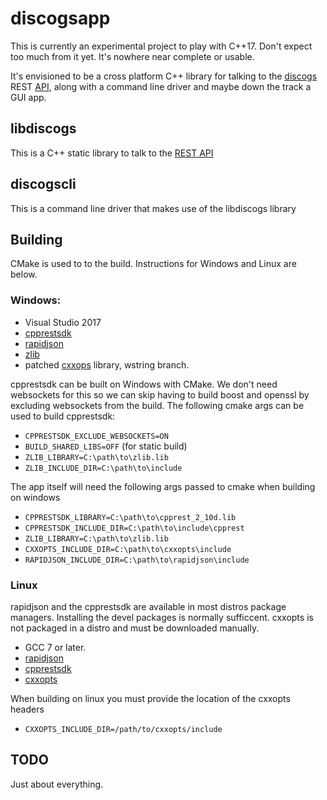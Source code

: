 # discogsapp

This is currently an experimental project to play with C++17.  Don't expect too much from it yet.  It's nowhere near complete or usable.

It's envisioned to be a cross platform C++ library for talking to the [discogs](http://www.discogs.com/) REST [API](https://www.discogs.com/developers/), along with a command line driver and maybe down the track a GUI app.

## libdiscogs

This is a C++ static library to talk to the [REST API](https://www.discogs.com/developers/)

## discogscli

This is a command line driver that makes use of the libdiscogs library

## Building

CMake is used to to the build.  Instructions for Windows and Linux are below.

### Windows:

* Visual Studio 2017
* [cpprestsdk](https://github.com/Microsoft/cpprestsdk)
* [rapidjson](https://github.com/Tencent/rapidjson)
* [zlib](https://zlib.net)
* patched [cxxops](https://github.com/matttyson/cxxopts/tree/wstring) library, wstring branch.

cpprestsdk can be built on Windows with CMake. We don't need websockets for this so we can skip having to build boost and openssl by excluding websockets from the build.  The following cmake args can be used to build cpprestsdk:

* `CPPRESTSDK_EXCLUDE_WEBSOCKETS=ON`
* `BUILD_SHARED_LIBS=OFF` (for static build)
* `ZLIB_LIBRARY=C:\path\to\zlib.lib`
* `ZLIB_INCLUDE_DIR=C:\path\to\include`

The app itself will need the following args passed to cmake when building on windows

* `CPPRESTSDK_LIBRARY=C:\path\to\cpprest_2_10d.lib`
* `CPPRESTSDK_INCLUDE_DIR=C:\path\to\include\cpprest`
* `ZLIB_LIBRARY=C:\path\to\zlib.lib`
* `CXXOPTS_INCLUDE_DIR=C:\path\to\cxxopts\include`
* `RAPIDJSON_INCLUDE_DIR=C:\path\to\rapidjson\include`

### Linux

rapidjson and the cpprestsdk are available in most distros package managers.  Installing the devel packages is normally sufficcent.  cxxopts is not packaged in a distro and must be downloaded manually.

* GCC 7 or later.
* [rapidjson](https://github.com/Tencent/rapidjson)
* [cpprestsdk](https://github.com/Microsoft/cpprestsdk)
* [cxxopts](https://github.com/jarro2783/cxxopts)

When building on linux you must provide the location of the cxxopts headers

* `CXXOPTS_INCLUDE_DIR=/path/to/cxxopts/include`

## TODO

Just about everything.
